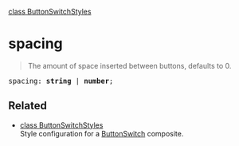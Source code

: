 [class ButtonSwitchStyles](ButtonSwitchStyles.md)

# spacing

> The amount of space inserted between buttons, defaults to 0.

<pre class="docgen_signature">spacing: <b>string</b> | <b>number</b>;</pre>

## Related

- [<!--{ref:class}-->class ButtonSwitchStyles](ButtonSwitchStyles.md) \
    Style configuration for a [ButtonSwitch](ButtonSwitch.md) composite.
